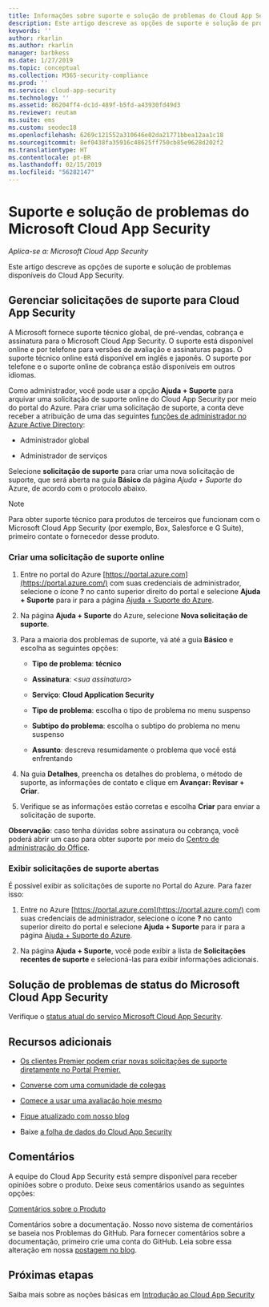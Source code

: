 ```yaml
---
title: Informações sobre suporte e solução de problemas do Cloud App Security
description: Este artigo descreve as opções de suporte e solução de problemas do Microsoft Cloud App Security
keywords: ''
author: rkarlin
ms.author: rkarlin
manager: barbkess
ms.date: 1/27/2019
ms.topic: conceptual
ms.collection: M365-security-compliance
ms.prod: ''
ms.service: cloud-app-security
ms.technology: ''
ms.assetid: 86204ff4-dc1d-489f-b5fd-a43930fd49d3
ms.reviewer: reutam
ms.suite: ems
ms.custom: seodec18
ms.openlocfilehash: 6269c121552a310646e02da21771bbea12aa1c18
ms.sourcegitcommit: 8ef0438fa35916c48625ff750cb85e9628d202f2
ms.translationtype: HT
ms.contentlocale: pt-BR
ms.lasthandoff: 02/15/2019
ms.locfileid: "56282147"
---
```

# <a name="support-and-troubleshooting-microsoft-cloud-app-security"></a>Suporte e solução de problemas do Microsoft Cloud App Security

*Aplica-se a: Microsoft Cloud App Security*

Este artigo descreve as opções de suporte e solução de problemas disponíveis do Cloud App Security.

## <a name="manage-support-requests-for-cloud-app-security"></a>Gerenciar solicitações de suporte para Cloud App Security

A Microsoft fornece suporte técnico global, de pré-vendas, cobrança e assinatura para o Microsoft Cloud App Security. O suporte está disponível online e por telefone para versões de avaliação e assinaturas pagas. O suporte técnico online está disponível em inglês e japonês. O suporte por telefone e o suporte online de cobrança estão disponíveis em outros idiomas.

Como administrador, você pode usar a opção **Ajuda + Suporte** para arquivar uma solicitação de suporte online do Cloud App Security por meio do portal do Azure. Para criar uma solicitação de suporte, a conta deve receber a atribuição de uma das seguintes [funções de administrador no Azure Active Directory](https://docs.microsoft.com/azure/active-directory/active-directory-assign-admin-roles-azure-portal):

-   Administrador global

-   Administrador de serviços

Selecione **solicitação de suporte** para criar uma nova solicitação de suporte, que será aberta na guia **Básico** da página *Ajuda + Suporte* do Azure, de acordo com o protocolo abaixo.

>[!NOTE]
> Para obter suporte técnico para produtos de terceiros que funcionam com o Microsoft Cloud App Security (por exemplo, Box, Salesforce e G Suite), primeiro contate o fornecedor desse produto.


### <a name="create-an-online-support-request"></a>Criar uma solicitação de suporte online

1.  Entre no portal do Azure [https://portal.azure.com](https://portal.azure.com/) com suas credenciais de administrador, selecione o ícone **?** no canto superior direito do portal e selecione **Ajuda + Suporte** para ir para a página [Ajuda + Suporte do Azure](https://ms.portal.azure.com/#blade/Microsoft_Azure_Support/HelpAndSupportBlade/overview).

2.  Na página **Ajuda + Suporte** do Azure, selecione **Nova solicitação de suporte**.

3.  Para a maioria dos problemas de suporte, vá até a guia **Básico** e escolha as seguintes opções:

    -   **Tipo de problema**: **técnico**

    -   **Assinatura**: \<*sua assinatura*\>

    -   **Serviço**: **Cloud Application Security**

    -   **Tipo de problema**: escolha o tipo de problema no menu suspenso

    -   **Subtipo do problema**: escolha o subtipo do problema no menu suspenso

    -   **Assunto**: descreva resumidamente o problema que você está enfrentando

4.  Na guia **Detalhes**, preencha os detalhes do problema, o método de suporte, as informações de contato e clique em **Avançar: Revisar + Criar**.

5.  Verifique se as informações estão corretas e escolha **Criar** para enviar a solicitação de suporte.

**Observação**: caso tenha dúvidas sobre assinatura ou cobrança, você poderá abrir um caso para obter suporte por meio do [Centro de administração do Office](https://portal.office.com/Support/SupportEntry.aspx).

### <a name="view-open-support-requests"></a>Exibir solicitações de suporte abertas

É possível exibir as solicitações de suporte no Portal do Azure. Para fazer isso:

1.  Entre no Azure [https://portal.azure.com](https://portal.azure.com/) com suas credenciais de administrador, selecione o ícone **?** no canto superior direito do portal e selecione **Ajuda + Suporte** para ir para a página [Ajuda + Suporte do Azure](https://ms.portal.azure.com/#blade/Microsoft_Azure_Support/HelpAndSupportBlade/overview).

2.  Na página **Ajuda + Suporte**, você pode exibir a lista de **Solicitações recentes de suporte** e selecioná-las para exibir informações adicionais.

## <a name="troubleshooting-microsoft-cloud-app-security-status"></a>Solução de problemas de status do Microsoft Cloud App Security

Verifique o [status atual do serviço Microsoft Cloud App Security](https://status.cloudappsecurity.com/).


## <a name="additional-resources"></a>Recursos adicionais

- [Os clientes Premier podem criar novas solicitações de suporte diretamente no Portal Premier.](https://premier.microsoft.com/)

-  [Converse com uma comunidade de colegas](https://techcommunity.microsoft.com/t5/Microsoft-Cloud-App-Security/bd-p/MicrosoftCloudAppSecurity)

-   [Comece a usar uma avaliação hoje mesmo](https://signup.microsoft.com/Signup?OfferId=757c4c34-d589-46e4-9579-120bba5c92ed&ali=1)

-   [Fique atualizado com nosso blog](https://techcommunity.microsoft.com/t5/Enterprise-Mobility-Security/bg-p/enterprisemobilityandsecurity/label-name/Microsoft%20Cloud%20App%20Security)

-   Baixe [a folha de dados do Cloud App Security](http://download.microsoft.com/download/E/F/E/EFE908F8-7EDB-4244-8039-67BA574186CC/Microsoft_Cloud_App_Security_eBook.pdf)

## <a name="feedback"></a>Comentários

A equipe do Cloud App Security está sempre disponível para receber opiniões sobre o produto. Deixe seus comentários usando as seguintes opções:

[Comentários sobre o Produto](https://microsoftsecurity.uservoice.com/forums/905161-cloud-app-security) 

Comentários sobre a documentação. Nosso novo sistema de comentários se baseia nos Problemas do GitHub. Para fornecer comentários sobre a documentação, primeiro crie uma conta do GitHub. Leia sobre essa alteração em nossa [postagem no blog](https://docs.microsoft.com/teamblog/a-new-feedback-system-is-coming-to-docs).



## <a name="next-steps"></a>Próximas etapas 

Saiba mais sobre as noções básicas em [Introdução ao Cloud App Security](getting-started-with-cloud-app-security.md) 
